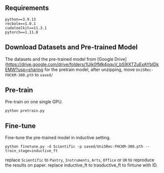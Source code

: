 ## Requirements
```
python==3.9.13
recbole==1.0.1
cudatoolkit==11.3.1
pytorch==1.11.0
```

## Download Datasets and Pre-trained Model
The datasets and the pre-trained model from [Google Drive](https://drive.google.com/drive/folders/1Uik0fMk4oquV_bS9lXTZuExAYbIDkEMW?usp=sharing
for the pretrain model, after unzipping, move `UniSRec-FHCKM-300.pth` to `saved/`

## Pre-train
Pre-train on one single GPU.
```
python pretrain.py
```

## Fine-tune
Fine-tune the pre-trained model in inductive setting.
```
python finetune.py -d Scientific -p saved/UniSRec-FHCKM-300.pth --train_stage=inductive_ft
```
replace `Scientific` to `Pantry`, `Instruments`, `Arts`, `Office` or `OR` to reproduce the results on paper.
replace inductive_ft to trasductive_ft to fintune with ID.
